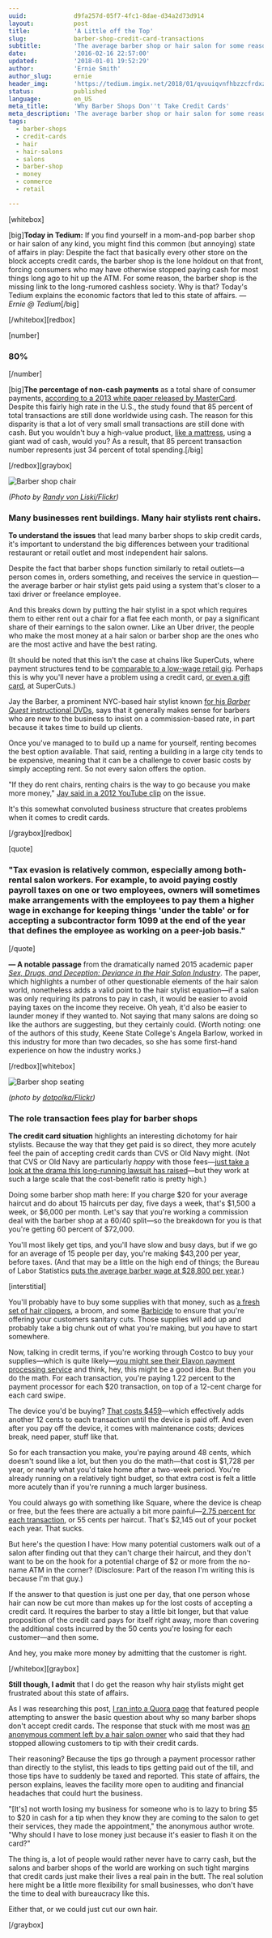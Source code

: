 ```yaml
---
uuid:             d9fa257d-05f7-4fc1-8dae-d34a2d73d914
layout:           post
title:            'A Little off the Top'
slug:             barber-shop-credit-card-transactions
subtitle:         'The average barber shop or hair salon for some reason has a major aversion to credit cards despite their wide use. Blame the economics of being a barber.'
date:             '2016-02-16 22:57:00'
updated:          '2018-01-01 19:52:29'
author:           'Ernie Smith'
author_slug:      ernie
header_img:       'https://tedium.imgix.net/2018/01/qvuuiqvnfhbzzcfrdxzh.gif'
status:           published
language:         en_US
meta_title:       'Why Barber Shops Don''t Take Credit Cards'
meta_description: 'The average barber shop or hair salon for some reason has a major aversion to credit cards despite their wide use. Blame the economics of being a barber.'
tags:
  - barber-shops
  - credit-cards
  - hair
  - hair-salons
  - salons
  - barber-shop
  - money
  - commerce
  - retail

---
```


[whitebox]

[big]**Today in Tedium:** If you find yourself in a mom-and-pop barber shop or hair salon of any kind, you might find this common (but annoying) state of affairs in play: Despite the fact that basically every other store on the block accepts credit cards, the barber shop is the lone holdout on that front, forcing consumers who may have otherwise stopped paying cash for most things long ago to hit up the ATM. For some reason, the barber shop is the missing link to the long-rumored cashless society. Why is that? Today's Tedium explains the economic factors that led to this state of affairs. *— Ernie @ Tedium*[/big]

[/whitebox][redbox]

[number]
### 80%
[/number]

[big]**The percentage of non-cash payments** as a total share of consumer payments, [according to a 2013 white paper released by MasterCard](http://newsroom.mastercard.com/wp-content/uploads/2013/09/Cashless-Journey_WhitePaper_FINAL.pdf). Despite this fairly high rate in the U.S., the study found that 85 percent of total transactions are still done worldwide using cash. The reason for this disparity is that a lot of very small small transactions are still done with cash. But you wouldn't buy a high-value product, [like a mattress](http://tedium.co/2016/01/14/hipster-mattresses-casper-yogabed/), using a giant wad of cash, would you? As a result, that 85 percent transaction number represents just 34 percent of total spending.[/big]

[/redbox][graybox]

![Barber shop chair](https://tedium.imgix.net/2018/01/xnhnweqtumqczubhl5qf.jpg)

*(Photo by [Randy von Liski/Flickr](https://www.flickr.com/photos/myoldpostcards/4373479163/))*

### Many businesses rent buildings. Many hair stylists rent chairs.

**To understand the issues** that lead many barber shops to skip credit cards, it's important to understand the big differences between your traditional restaurant or retail outlet and most independent hair salons.

Despite the fact that barber shops function similarly to retail outlets—a person comes in, orders something, and receives the service in question—the average barber or hair stylist gets paid using a system that's closer to a taxi driver or freelance employee.

And this breaks down by putting the hair stylist in a spot which requires them to either rent out a chair for a flat fee each month, or pay a significant share of their earnings to the salon owner. Like an Uber driver, the people who make the most money at a hair salon or barber shop are the ones who are the most active and have the best rating.

(It should be noted that this isn't the case at chains like SuperCuts, where payment structures tend to be [comparable to a low-wage retail gig](https://www.glassdoor.com/Salary/Supercuts-Salaries-E25952.htm). Perhaps this is why you'll never have a problem using a credit card, [or even a gift card](http://amzn.to/1TjWw7n), at SuperCuts.)

Jay the Barber, a prominent NYC-based hair stylist known [for his *Barber Quest* instructional DVDs](http://amzn.to/1XtgBbO), says that it generally makes sense for barbers who are new to the business to insist on a commission-based rate, in part because it takes time to build up clients.

Once you've managed to to build up a name for yourself, renting becomes the best option available. That said, renting a building in a large city tends to be expensive, meaning that it can be a challenge to cover basic costs by simply accepting rent. So not every salon offers the option.

"If they do rent chairs, renting chairs is the way to go because you make more money," [Jay said in a 2012 YouTube clip](https://www.youtube.com/watch?v=SPV_kX3EjQ8) on the issue.

It's this somewhat convoluted business structure that creates problems when it comes to credit cards.

[/graybox][redbox]

[quote]
### "Tax evasion is relatively common, especially among both-rental salon workers. For example, to avoid paying costly payroll taxes on one or two employees, owners will sometimes make arrangements with the employees to pay them a higher wage in exchange for keeping things 'under the table' or for accepting a subcontractor form 1099 at the end of the year that defines the employee as working on a peer-job basis."
[/quote]

**— A notable passage** from the dramatically named 2015 academic paper [*Sex, Drugs, and Deception: Deviance in the Hair Salon Industry*](https://www.academia.edu/20228640/Sex_Drugs_and_Deception_Deviance_in_the_Hair_Salon_Industry). The paper, which highlights a number of other questionable elements of the hair salon world, nonetheless adds a valid point to the hair stylist equation—if a salon was only requiring its patrons to pay in cash, it would be easier to avoid paying taxes on the income they receive. Oh yeah, it'd also be easier to launder money if they wanted to. Not saying that many salons are doing so like the authors are suggesting, but they certainly could. (Worth noting: one of the authors of this study, Keene State College's Angela Barlow, worked in this industry for more than two decades, so she has some first-hand experience on how the industry works.)

[/redbox][whitebox]

![Barber shop seating](https://tedium.imgix.net/2018/01/hlpxrpuc29mk5ov9qmv1.jpg)

*(photo by [dotpolka/Flickr](https://www.flickr.com/photos/dotpolka/6536144/))*

### The role transaction fees play for barber shops

**The credit card situation** highlights an interesting dichotomy for hair stylists. Because the way that they get paid is so direct, they more acutely feel the pain of accepting credit cards than CVS or Old Navy might. (Not that CVS or Old Navy are particularly *happy* with those fees—[just take a look at the drama this long-running lawsuit has raised](http://www.reuters.com/article/us-visa-mastercard-settlement-idUSKCN0RS2DH20150928)—but they work at such a large scale that the cost-benefit ratio is pretty high.)

Doing some barber shop math here: If you charge $20 for your average haircut and do about 15 haircuts per day, five days a week, that's $1,500 a week, or $6,000 per month. Let's say that you're working a commission deal with the barber shop at a 60/40 split—so the breakdown for you is that you're getting 60 percent of $72,000.

You'll most likely get tips, and you'll have slow and busy days, but if we go for an average of 15 people per day, you're making $43,200 per year, before taxes. (And that may be a little on the high end of things; the Bureau of Labor Statistics [puts the average barber wage at $28,800 per year](http://www.bls.gov/oes/current/oes395011.htm).)

[interstitial]

You'll probably have to buy some supplies with that money, such as [a fresh set of hair clippers](http://amzn.to/1QhfmNn), a broom, and some [Barbicide](http://amzn.to/1QhfNr7) to ensure that you're offering your customers sanitary cuts. Those supplies will add up and probably take a big chunk out of what you're making, but you have to start somewhere.

Now, talking in credit terms, if you're working through Costco to buy your supplies—which is quite likely—[you might see their Elavon payment processing service](https://www.costcopaymentprocessing.com/) and think, hey, this might be a good idea. But then you do the math. For each transaction, you're paying 1.22 percent to the payment processor for each $20 transaction, on top of a 12-cent charge for each card swipe.

The device you'd be buying? [That costs $459](https://www.costcopaymentprocessing.com/merchant-account-pricing-offers)—which effectively adds another 12 cents to each transaction until the device is paid off. And even after you pay off the device, it comes with maintenance costs; devices break, need paper, stuff like that.

So for each transaction you make, you're paying around 48 cents, which doesn't sound like a lot, but then you do the math—that cost is $1,728 per year, or nearly what you'd take home after a two-week period. You're already running on a relatively tight budget, so that extra cost is felt a little more acutely than if you're running a much larger business.

You could always go with something like Square, where the device is cheap or free, but the fees there are actually a bit more painful—[2.75 percent for each transaction](https://squareup.com/help/us/en/article/5068-what-are-square-s-fees), or 55 cents per haircut. That's $2,145 out of your pocket each year. That sucks.

But here's the question I have: How many potential customers walk out of a salon after finding out that they can't charge their haircut, and they don't want to be on the hook for a potential charge of $2 or more from the no-name ATM in the corner? (Disclosure: Part of the reason I'm writing this is because I'm that guy.)

If the answer to that question is just one per day, that one person whose hair can now be cut more than makes up for the lost costs of accepting a credit card. It requires the barber to stay a little bit longer, but that value proposition of the credit card pays for itself right away, more than covering the additional costs incurred by the 50 cents you're losing for each customer—and then some.

And hey, you make more money by admitting that the customer is right.

[/whitebox][graybox]

**Still though, I admit** that I do get the reason why hair stylists might get frustrated about this state of affairs.

As I was researching this post, [I ran into a Quora page](https://www.quora.com/Why-do-most-hair-salons-not-accept-credit-cards-and-how-can-they-be-convinced-to?share=1) that featured people attempting to answer the basic question about why so many barber shops don't accept credit cards. The response that stuck with me most was [an anonymous comment left by a hair salon owner](http://qr.ae/ROjIix) who said that they had stopped allowing customers to tip with their credit cards.

Their reasoning? Because the tips go through a payment processor rather than directly to the stylist, this leads to tips getting paid out of the till, and those tips have to suddenly be taxed and reported. This state of affairs, the person explains, leaves the facility more open to auditing and financial headaches that could hurt the business.

"[It's] not worth losing my business for someone who is to lazy to bring $5 to $20 in cash for a tip when they know they are coming to the salon to get their services, they made the appointment," the anonymous author wrote. "Why should I have to lose money just because it's easier to flash it on the card?"

The thing is, a lot of people would rather never have to carry cash, but the salons and barber shops of the world are working on such tight margins that credit cards just make their lives a real pain in the butt. The real solution here might be a little more flexibility for small businesses, who don't have the time to deal with bureaucracy like this.

Either that, or we could just cut our own hair.

[/graybox]
